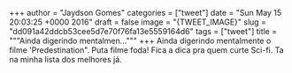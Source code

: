 
+++
author = "Jaydson Gomes"
categories = ["tweet"]
date = "Sun May 15 20:03:25 +0000 2016"
draft = false
image = "{TWEET_IMAGE}"
slug = "dd091a42ddcb53cee5d7e70f76fa13e5559164d6"
tags = ["tweet"]
title = """Ainda digerindo mentalmen..."""
+++
Ainda digerindo mentalmente o filme 'Predestination". Puta filme foda! Fica a dica pra quem curte Sci-fi. Ta na minha lista dos melhores já.
